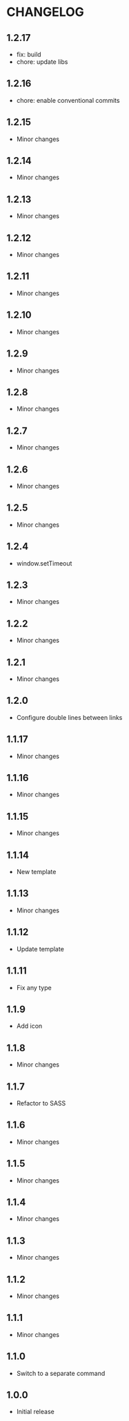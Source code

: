 # CHANGELOG

## 1.2.17

- fix: build
- chore: update libs

## 1.2.16

- chore: enable conventional commits

## 1.2.15

- Minor changes

## 1.2.14

- Minor changes

## 1.2.13

- Minor changes

## 1.2.12

- Minor changes

## 1.2.11

- Minor changes

## 1.2.10

- Minor changes

## 1.2.9

- Minor changes

## 1.2.8

- Minor changes

## 1.2.7

- Minor changes

## 1.2.6

- Minor changes

## 1.2.5

- Minor changes

## 1.2.4

- window.setTimeout

## 1.2.3

- Minor changes

## 1.2.2

- Minor changes

## 1.2.1

- Minor changes

## 1.2.0

- Configure double lines between links

## 1.1.17

- Minor changes

## 1.1.16

- Minor changes

## 1.1.15

- Minor changes

## 1.1.14

- New template

## 1.1.13

- Minor changes

## 1.1.12

- Update template

## 1.1.11

- Fix any type

## 1.1.9

- Add icon

## 1.1.8

- Minor changes

## 1.1.7

- Refactor to SASS

## 1.1.6

- Minor changes

## 1.1.5

- Minor changes

## 1.1.4

- Minor changes

## 1.1.3

- Minor changes

## 1.1.2

- Minor changes

## 1.1.1

- Minor changes

## 1.1.0

- Switch to a separate command

## 1.0.0

- Initial release
